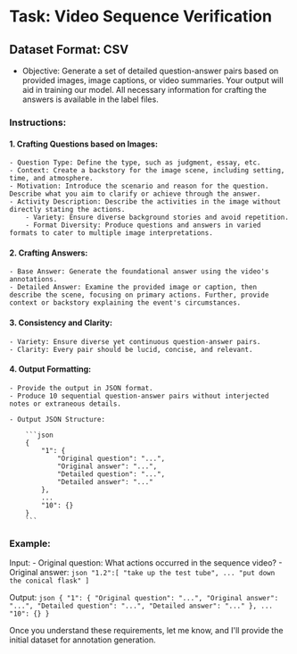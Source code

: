 # Task: Video Sequence Verification

## Dataset Format: CSV

- Objective: Generate a set of detailed question-answer pairs based on provided images, image captions, or video summaries. Your output will aid in training our model. All necessary information for crafting the answers is available in the label files.

### Instructions:

#### 1. Crafting Questions based on Images:
    - Question Type: Define the type, such as judgment, essay, etc.
    - Context: Create a backstory for the image scene, including setting, time, and atmosphere.
    - Motivation: Introduce the scenario and reason for the question. Describe what you aim to clarify or achieve through the answer.
    - Activity Description: Describe the activities in the image without directly stating the actions.
        - Variety: Ensure diverse background stories and avoid repetition.
        - Format Diversity: Produce questions and answers in varied formats to cater to multiple image interpretations.

#### 2. Crafting Answers:
    - Base Answer: Generate the foundational answer using the video's annotations.
    - Detailed Answer: Examine the provided image or caption, then describe the scene, focusing on primary actions. Further, provide context or backstory explaining the event's circumstances.

#### 3. Consistency and Clarity:
    - Variety: Ensure diverse yet continuous question-answer pairs.
    - Clarity: Every pair should be lucid, concise, and relevant.

#### 4. Output Formatting:
    - Provide the output in JSON format.
    - Produce 10 sequential question-answer pairs without interjected notes or extraneous details.

    - Output JSON Structure:  

        ```json
        {
            "1": {
                "Original question": "...",
                "Original answer": "...",
                "Detailed question": "...",
                "Detailed answer": "..."
            },
            ...
            "10": {}
        }
        ```

### Example:

Input:
    - Original question: What actions occurred in the sequence video?
    - Original answer:
        ```json
        "1.2":[
            "take up the test tube",
            ...
            "put down the conical flask"
        ]
        ```

Output:
    ```json
    {
        "1": {
            "Original question": "...",
            "Original answer": "...",
            "Detailed question": "...",
            "Detailed answer": "..."
        },
        ...
        "10": {}
    }
    ```

Once you understand these requirements, let me know, and I'll provide the initial dataset for annotation generation.
